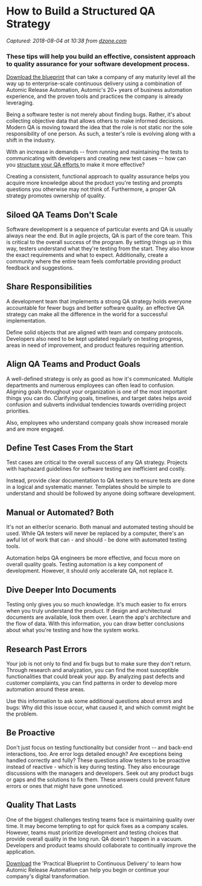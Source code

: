 # How to Build a Structured QA Strategy

_Captured: 2018-08-04 at 10:38 from [dzone.com](https://dzone.com/articles/how-to-build-a-structured-qa-strategy?edition=388195&utm_source=Daily%20Digest&utm_medium=email&utm_campaign=Daily%20Digest%202018-08-03)_

###  These tips will help you build an effective, consistent approach to quality assurance for your software development process. 

[Download the blueprint](https://dzone.com/go?i=228233&u=https%3A%2F%2Foffers.automic.com%2Fblueprint-to-continuous-delivery-with-automic-release-automation%3Futm_campaign%3DAMER%252520Online%252520Syndication%252520DZone%252520Platinum%252520Sponsorship%252520Ads%252520JULY-2017%26utm_source%3DDzone%252520Ads%26utm_medium%3DBlueprint%252520to%252520CD) that can take a company of any maturity level all the way up to enterprise-scale continuous delivery using a combination of Automic Release Automation, Automic's 20+ years of business automation experience, and the proven tools and practices the company is already leveraging.

Being a software tester is not merely about finding bugs. Rather, it's about collecting objective data that allows others to make informed decisions. Modern QA is moving toward the idea that the role is not static nor the sole responsibility of one person. As such, a tester's role is evolving along with a shift in the industry.

With an increase in demands -- from running and maintaining the tests to communicating with developers and creating new test cases -- how can you [structure your QA efforts ](https://testlio.com/blog/accelerate-test-execution/) to make it more effective?

Creating a consistent, functional approach to quality assurance helps you acquire more knowledge about the product you're testing and prompts questions you otherwise may not think of. Furthermore, a proper QA strategy promotes ownership of quality.

## Siloed QA Teams Don't Scale

Software development is a sequence of particular events and QA is usually always near the end. But in agile projects, QA is part of the core team. This is critical to the overall success of the program. By setting things up in this way, testers understand what they're testing from the start. They also know the exact requirements and what to expect. Additionally, create a community where the entire team feels comfortable providing product feedback and suggestions.

## Share Responsibilities

A development team that implements a strong QA strategy holds everyone accountable for fewer bugs and better software quality. an effective QA strategy can make all the difference in the world for a successful implementation.

Define solid objects that are aligned with team and company protocols. Developers also need to be kept updated regularly on testing progress, areas in need of improvement, and product features requiring attention.

## Align QA Teams and Product Goals

A well-defined strategy is only as good as how it's communicated. Multiple departments and numerous employees can often lead to confusion. Aligning goals throughout your organization is one of the most important things you can do. Clarifying goals, timelines, and target dates helps avoid confusion and subverts individual tendencies towards overriding project priorities.

Also, employees who understand company goals show increased morale and are more engaged.

## Define Test Cases From the Start

Test cases are critical to the overall success of any QA strategy. Projects with haphazard guidelines for software testing are inefficient and costly.

Instead, provide clear documentation to QA testers to ensure tests are done in a logical and systematic manner. Templates should be simple to understand and should be followed by anyone doing software development.

## Manual or Automated? Both

It's not an either/or scenario. Both manual and automated testing should be used. While QA testers will never be replaced by a computer, there's an awful lot of work that can - and should - be done with automated testing tools.

Automation helps QA engineers be more effective, and focus more on overall quality goals. Testing automation is a key component of development. However, it should only accelerate QA, not replace it.

## Dive Deeper Into Documents

Testing only gives you so much knowledge. It's much easier to fix errors when you truly understand the product. If design and architectural documents are available, look them over. Learn the app's architecture and the flow of data. With this information, you can draw better conclusions about what you're testing and how the system works.

## Research Past Errors

Your job is not only to find and fix bugs but to make sure they don't return. Through research and analyzation, you can find the most susceptible functionalities that could break your app. By analyzing past defects and customer complaints, you can find patterns in order to develop more automation around these areas.

Use this information to ask some additional questions about errors and bugs: Why did this issue occur, what caused it, and which commit might be the problem.

## Be Proactive

Don't just focus on testing functionality but consider front -- and back-end interactions, too. Are error logs detailed enough? Are exceptions being handled correctly and fully? These questions allow testers to be proactive instead of reactive - which is key during testing. They also encourage discussions with the managers and developers. Seek out any product bugs or gaps and the solutions to fix them. These answers could prevent future errors or ones that might have gone unnoticed.

## Quality That Lasts

One of the biggest challenges testing teams face is maintaining quality over time. It may become tempting to opt for quick fixes as a company scales. However, teams must prioritize development and testing choices that provide overall quality in the long run. QA doesn't happen in a vacuum. Developers and product teams should collaborate to continually improve the application.

[Download](https://dzone.com/go?i=228234&u=https%3A%2F%2Foffers.automic.com%2Fblueprint-to-continuous-delivery-with-automic-release-automation%3Futm_campaign%3DAMER%252520Online%252520Syndication%252520DZone%252520Platinum%252520Sponsorship%252520Ads%252520JULY-2017%26utm_source%3DDzone%252520Ads%26utm_medium%3DBlueprint%252520to%252520CD) the 'Practical Blueprint to Continuous Delivery' to learn how Automic Release Automation can help you begin or continue your company's digital transformation.
